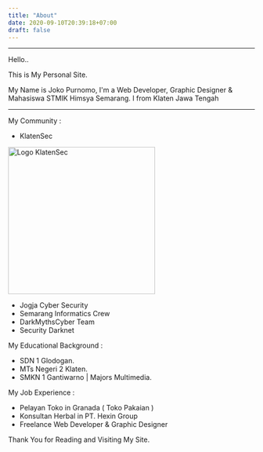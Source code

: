 ```yaml
---
title: "About"
date: 2020-09-10T20:39:18+07:00
draft: false
---
```


---------------------------

Hello..

This is My Personal Site.

My Name is Joko Purnomo, I'm a Web Developer, Graphic Designer & Mahasiswa STMIK Himsya Semarang. I from Klaten Jawa Tengah

---------------------------

My Community :

* KlatenSec

<img src="https://2.bp.blogspot.com/-vF8lQqLzIxk/X1x7YM7zz9I/AAAAAAAAANA/vjctIdXZbcYmy97NKG5II8FCXJWhcv_awCK4BGAYYCw/s1600/20200912_143915.png" alt="Logo KlatenSec" width="auto" height="300px">

* Jogja Cyber Security
* Semarang Informatics Crew
* DarkMythsCyber Team
* Security Darknet

My Educational Background :

* SDN 1 Glodogan.
* MTs Negeri 2 Klaten.
* SMKN 1 Gantiwarno | Majors Multimedia.

My Job Experience :

* Pelayan Toko in Granada ( Toko Pakaian )
* Konsultan Herbal in PT. Hexin Group
* Freelance Web Developer & Graphic Designer

Thank You for Reading and Visiting My Site.
